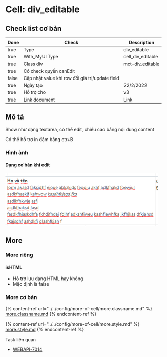 # Cell: div\_editable

## Check list cơ bản

<table><thead><tr><th data-type="checkbox">Done</th><th>Check</th><th>Description</th></tr></thead><tbody><tr><td>true</td><td>Type</td><td>div_editable</td></tr><tr><td>true</td><td>With_MyUI Type</td><td>cell_div_editable</td></tr><tr><td>true</td><td>Class div</td><td>mct-div_editable</td></tr><tr><td>true</td><td>Có check quyền canEdit</td><td></td></tr><tr><td>false</td><td>Cập nhật value khi row đổi giá trị/update field</td><td></td></tr><tr><td>true</td><td>Ngày tạo</td><td>22/2/2022</td></tr><tr><td>true</td><td>Hỗ trợ cho</td><td>v3</td></tr><tr><td>true</td><td>Link document</td><td><a href="https://allianceitsc.gitbook.io/web-admin/components/mytablecell/cell-div_editable">Link</a></td></tr></tbody></table>

## Mô tả

Show như dạng textarea, có thể edit, chiều cao bằng nội dung content

Có thể hỗ trợ in đậm bằng ctr+B

### Hình ảnh

#### Dạng cơ bản khi edit

![](<../../.gitbook/assets/image (2).png>)

## More

### More riêng

#### isHTML

* Hỗ trợ lưu dạng HTML hay không
* Mặc định là false

### More cơ bản

{% content-ref url="../../config/more-of-cell/more.classname.md" %}
[more.classname.md](../../config/more-of-cell/more.classname.md)
{% endcontent-ref %}

{% content-ref url="../../config/more-of-cell/more.style.md" %}
[more.style.md](../../config/more-of-cell/more.style.md)
{% endcontent-ref %}

Task liên quan

* [WEBAPI-7014](https://allianceitscvn.atlassian.net/browse/WEBAPI-7014)&#x20;
